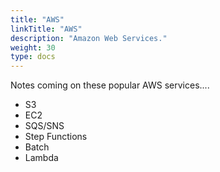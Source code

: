 ```yaml
---
title: "AWS"
linkTitle: "AWS"
description: "Amazon Web Services."
weight: 30
type: docs
---
```

Notes coming on these popular AWS services....

* S3
* EC2
* SQS/SNS
* Step Functions
* Batch
* Lambda
